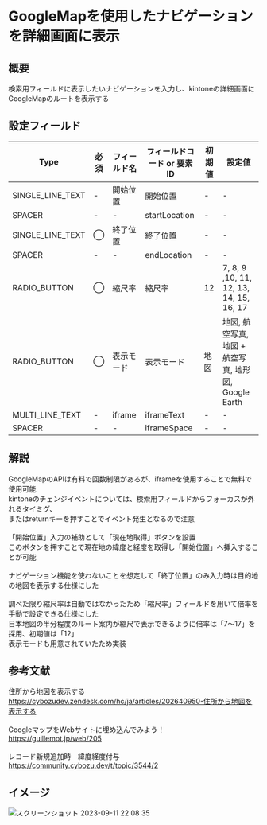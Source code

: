 # GoogleMapを使用したナビゲーションを詳細画面に表示
## 概要
検索用フィールドに表示したいナビゲーションを入力し、kintoneの詳細画面にGoogleMapのルートを表示する<br>

## 設定フィールド
| Type | 必須 | フィールド名 | フィールドコード or 要素ID | 初期値 | 設定値 |
| --- | --- | --- | --- | --- | --- |
| SINGLE_LINE_TEXT | - | 開始位置 | 開始位置 | - | - |
| SPACER | - | - | startLocation | - | - |
| SINGLE_LINE_TEXT | ◯ | 終了位置 | 終了位置 | - | - |
| SPACER | - | - | endLocation | - | - |
| RADIO_BUTTON | ◯ | 縮尺率 | 縮尺率 | 12 | 7, 8, 9 ,10, 11, 12, 13, 14, 15, 16, 17 |
| RADIO_BUTTON | ◯ | 表示モード | 表示モード | 地図 | 地図, 航空写真, 地図 + 航空写真, 地形図, Google Earth |
| MULTI_LINE_TEXT | - | iframe | iframeText | - | - |
| SPACER | - | - | iframeSpace | - | - |

## 解説
GoogleMapのAPIは有料で回数制限があるが、iframeを使用することで無料で使用可能<br>
kintoneのチェンジイベントについては、検索用フィールドからフォーカスが外れるタイミグ、<br>
またはreturnキーを押すことでイベント発生となるので注意<br>
<br>
「開始位置」入力の補助として「現在地取得」ボタンを設置<br>
このボタンを押すことで現在地の緯度と経度を取得し「開始位置」へ挿入することが可能<br>
<br>
ナビゲーション機能を使わないことを想定して「終了位置」のみ入力時は目的地の地図を表示する仕様にした<br>
<br>
調べた限り縮尺率は自動ではなかったため「縮尺率」フィールドを用いて倍率を手動で設定できる仕様にした<br>
日本地図の半分程度のルート案内が縮尺で表示できるように倍率は「7〜17」を採用、初期値は「12」<br>
表示モードも用意されていたため実装<br>

## 参考文献
住所から地図を表示する<br>
https://cybozudev.zendesk.com/hc/ja/articles/202640950-住所から地図を表示する<br>
<br>
GoogleマップをWebサイトに埋め込んでみよう！<br>
https://guillemot.jp/web/205<br>
<br>
レコード新規追加時　緯度経度付与<br>
https://community.cybozu.dev/t/topic/3544/2<br>

## イメージ
![スクリーンショット 2023-09-11 22 08 35](https://github.com/MizukiOkushima/kintone/assets/95268598/a6866653-b390-4ad0-bcef-64ccbedf2f8c)
